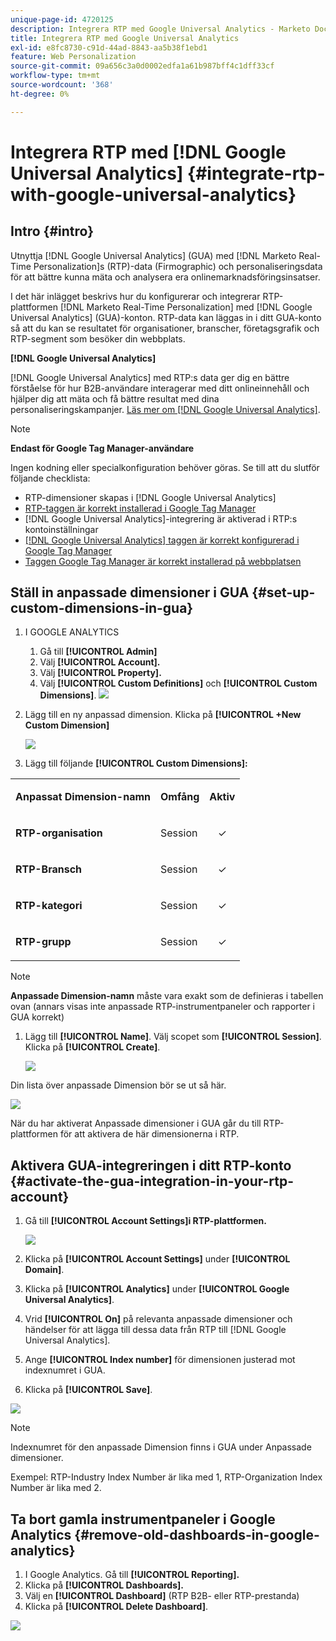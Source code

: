 ```yaml
---
unique-page-id: 4720125
description: Integrera RTP med Google Universal Analytics - Marketo Docs - produktdokumentation
title: Integrera RTP med Google Universal Analytics
exl-id: e8fc8730-c91d-44ad-8843-aa5b38f1ebd1
feature: Web Personalization
source-git-commit: 09a656c3a0d0002edfa1a61b987bff4c1dff33cf
workflow-type: tm+mt
source-wordcount: '368'
ht-degree: 0%

---
```


# Integrera RTP med [!DNL Google Universal Analytics] {#integrate-rtp-with-google-universal-analytics}

## Intro {#intro}

Utnyttja [!DNL Google Universal Analytics] (GUA) med [!DNL Marketo Real-Time Personalization]s (RTP)-data (Firmographic) och personaliseringsdata för att bättre kunna mäta och analysera era onlinemarknadsföringsinsatser.

I det här inlägget beskrivs hur du konfigurerar och integrerar RTP-plattformen [!DNL Marketo Real-Time Personalization] med [!DNL Google Universal Analytics] (GUA)-konton. RTP-data kan läggas in i ditt GUA-konto så att du kan se resultatet för organisationer, branscher, företagsgrafik och RTP-segment som besöker din webbplats.

**[!DNL Google Universal Analytics]**

[!DNL Google Universal Analytics] med RTP:s data ger dig en bättre förståelse för hur B2B-användare interagerar med ditt onlineinnehåll och hjälper dig att mäta och få bättre resultat med dina personaliseringskampanjer. [Läs mer om  [!DNL Google Universal Analytics]](https://support.google.com/analytics/answer/2790010/?hl=en&authuser=1).

>[!NOTE]
>
>**Endast för Google Tag Manager-användare**
>
>Ingen kodning eller specialkonfiguration behöver göras. Se till att du slutför följande checklista:
>
>* RTP-dimensioner skapas i [!DNL Google Universal Analytics]
>* [RTP-taggen är korrekt installerad i Google Tag Manager](https://docs.marketo.com/display/public/DOCS/Implementing+RTP+using+Google+Tag+Manager)
>* [!DNL Google Universal Analytics]-integrering är aktiverad i RTP:s kontoinställningar
>* [[!DNL Google Universal Analytics] taggen är korrekt konfigurerad i Google Tag Manager](https://support.google.com/tagmanager/answer/6107124?hl=en)
>* [Taggen Google Tag Manager är korrekt installerad på webbplatsen](https://developers.google.com/tag-manager/quickstart)

## Ställ in anpassade dimensioner i GUA {#set-up-custom-dimensions-in-gua}

1. I GOOGLE ANALYTICS

   1. Gå till **[!UICONTROL Admin]**
   1. Välj **[!UICONTROL Account].**
   1. Välj **[!UICONTROL Property].**
   1. Välj **[!UICONTROL Custom Definitions]** och **[!UICONTROL Custom Dimensions]**.
      ![](assets/image2014-11-29-11-3a2-3a32.png)

1. Lägg till en ny anpassad dimension. Klicka på **[!UICONTROL +New Custom Dimension]**

   ![](assets/image2014-11-29-11-3a8-3a16.png)

1. Lägg till följande **[!UICONTROL Custom Dimensions]:**

<table>
 <tbody>
  <tr>
   <td><p><strong>Anpassat Dimension-namn</strong></p></td>
   <td><p><strong>Omfång</strong></p></td>
   <td><p><strong>Aktiv</strong></p></td>
  </tr>
  <tr>
   <td><p><strong>RTP-organisation</strong></p></td>
   <td><p>Session</p></td>
   <td><p align="center">✓</p></td>
  </tr>
  <tr>
   <td><p><strong>RTP-Bransch</strong></p></td>
   <td><p>Session</p></td>
   <td><p align="center">✓</p></td>
  </tr>
  <tr>
   <td><p><strong>RTP-kategori</strong></p></td>
   <td><p>Session</p></td>
   <td><p align="center">✓</p></td>
  </tr>
  <tr>
   <td><p><strong>RTP-grupp</strong></p></td>
   <td><p>Session</p></td>
   <td><p align="center">✓</p></td>
  </tr>
 </tbody>
</table>

>[!NOTE]
>
>**Anpassade Dimension-namn** måste vara exakt som de definieras i tabellen ovan (annars visas inte anpassade RTP-instrumentpaneler och rapporter i GUA korrekt)

1. Lägg till **[!UICONTROL Name]**. Välj scopet som **[!UICONTROL Session]**. Klicka på **[!UICONTROL Create]**.

   ![](assets/image2014-11-29-11-3a12-3a51.png)

Din lista över anpassade Dimension bör se ut så här.

![](assets/image2014-11-29-11-36-50-version-2.png)

När du har aktiverat Anpassade dimensioner i GUA går du till RTP-plattformen för att aktivera de här dimensionerna i RTP.

## Aktivera GUA-integreringen i ditt RTP-konto {#activate-the-gua-integration-in-your-rtp-account}

1. Gå till **[!UICONTROL Account Settings]i RTP-plattformen.**

   ![](assets/image2014-11-29-11-3a27-3a7.png)

1. Klicka på **[!UICONTROL Account Settings]** under **[!UICONTROL Domain]**.
1. Klicka på **[!UICONTROL Analytics]** under **[!UICONTROL Google Universal Analytics]**.
1. Vrid **[!UICONTROL On]** på relevanta anpassade dimensioner och händelser för att lägga till dessa data från RTP till [!DNL Google Universal Analytics].
1. Ange **[!UICONTROL Index number]** för dimensionen justerad mot indexnumret i GUA.
1. Klicka på **[!UICONTROL Save]**.

![](assets/image2014-11-29-11-31-23-version-2.png)

>[!NOTE]
>
>Indexnumret för den anpassade Dimension finns i GUA under Anpassade dimensioner.
>
>Exempel: RTP-Industry Index Number är lika med 1, RTP-Organization Index Number är lika med 2.

## Ta bort gamla instrumentpaneler i Google Analytics {#remove-old-dashboards-in-google-analytics}

1. I Google Analytics. Gå till **[!UICONTROL Reporting].**
1. Klicka på **[!UICONTROL Dashboards].**
1. Välj en **[!UICONTROL Dashboard]** (RTP B2B- eller RTP-prestanda)
1. Klicka på **[!UICONTROL Delete Dashboard]**.

![](assets/image2014-11-29-11-3a42-3a55.png)
